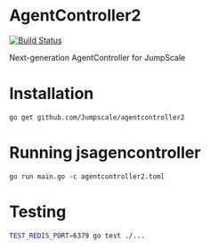 # AgentController2
[![Build Status](https://travis-ci.org/Jumpscale/agentcontroller2.svg?branch=master)](https://travis-ci.org/Jumpscale/agentcontroller2)

Next-generation AgentController for JumpScale

# Installation
```
go get github.com/Jumpscale/agentcontroller2
```

# Running jsagencontroller
```
go run main.go -c agentcontroller2.toml
```

# Testing #
```bash
TEST_REDIS_PORT=6379 go test ./...
```
